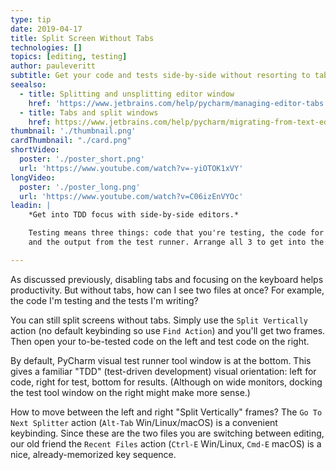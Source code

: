 ```yaml
---
type: tip
date: 2019-04-17
title: Split Screen Without Tabs
technologies: []
topics: [editing, testing]
author: pauleveritt
subtitle: Get your code and tests side-by-side without resorting to tabs.
seealso:
  - title: Splitting and unsplitting editor window
    href: 'https://www.jetbrains.com/help/pycharm/managing-editor-tabs.html#splitting-and-unsplitting-editor-window'
  - title: Tabs and split windows
    href: https://www.jetbrains.com/help/pycharm/migrating-from-text-editors.html#tabs_split_windows
thumbnail: './thumbnail.png'
cardThumbnail: "./card.png"
shortVideo:
  poster: './poster_short.png'
  url: 'https://www.youtube.com/watch?v=-yiOTOK1xVY'
longVideo:
  poster: './poster_long.png'
  url: 'https://www.youtube.com/watch?v=C06izEnVYOc'
leadin: |
    *Get into TDD focus with side-by-side editors.*    

    Testing means three things: code that you're testing, the code for the test, 
    and the output from the test runner. Arrange all 3 to get into the testing flow.

---
```


As discussed previously, disabling tabs and focusing on the keyboard helps 
productivity. But without tabs, how can I see two files at once? For example, 
the code I'm testing and the tests I'm writing?

You can still split screens without tabs. Simply use the `Split Vertically` 
action (no default keybinding so use `Find Action`) and you'll get two frames. 
Then open your to-be-tested code on the left and test code on the right.

By default, PyCharm visual test runner tool window is at the bottom. This gives a 
familiar "TDD" (test-driven development) visual orientation: left for code, right 
for test, bottom for results. (Although on wide monitors, docking the test tool 
window on the right might make more sense.)

How to move between the left and right "Split Vertically" frames? The 
`Go To Next Splitter` action (`Alt-Tab` Win/Linux/macOS) is a convenient keybinding. 
Since these are the two files you are switching between editing, our old friend the 
`Recent Files` action (`Ctrl-E` Win/Linux, `Cmd-E` macOS) is a nice, already-memorized 
key sequence.
